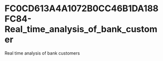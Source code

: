 # FC0CD613A4A1072B0CC46B1DA188FC84-Real_time_analysis_of_bank_customer
Real time analysis of bank customers
